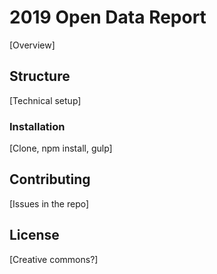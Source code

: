 # 2019 Open Data Report

[Overview]

## Structure

[Technical setup]

### Installation

[Clone, npm install, gulp]

## Contributing

[Issues in the repo]

## License

[Creative commons?]
